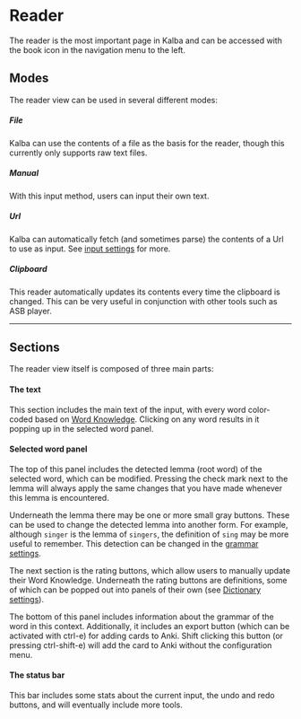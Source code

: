 # Reader

The reader is the most important page in Kalba and can be accessed with the book icon in the navigation menu to the left.

## Modes

The reader view can be used in several different modes:

##### File

Kalba can use the contents of a file as the basis for the reader, though this currently only supports raw text files.

##### Manual

With this input method, users can input their own text.

##### Url

Kalba can automatically fetch (and sometimes parse) the contents of a Url to use as input.
See [input settings](input.md) for more.

##### Clipboard

This reader automatically updates its contents every time the clipboard is changed.
This can be very useful in conjunction with other tools such as ASB player.

---

## Sections

The reader view itself is composed of three main parts:

#### The text

This section includes the main text of the input, with every word color-coded based on [Word Knowledge](word_knowledge.md).
Clicking on any word results in it popping up in the selected word panel.

#### Selected word panel

The top of this panel includes the detected lemma (root word) of the selected word, which can be modified.
Pressing the check mark next to the lemma will always apply the same changes that you have made whenever this lemma is encountered.

Underneath the lemma there may be one or more small gray buttons. These can be used to change the detected lemma into another form.
For example, although `singer` is the lemma of `singers`, the definition of `sing` may be more useful to remember.
This detection can be changed in the [grammar settings](grammar.md).

The next section is the rating buttons, which allow users to manually update their Word Knowledge.
Underneath the rating buttons are definitions, some of which can be popped out into panels of their own (see [Dictionary settings](dictionaries.md)).

The bottom of this panel includes information about the grammar of the word in this context.
Additionally, it includes an export button (which can be activated with ctrl-e) for adding cards to Anki.
Shift clicking this button (or pressing ctrl-shift-e) will add the card to Anki without the configuration menu.

#### The status bar

This bar includes some stats about the current input, the undo and redo buttons, and will eventually include more tools.
